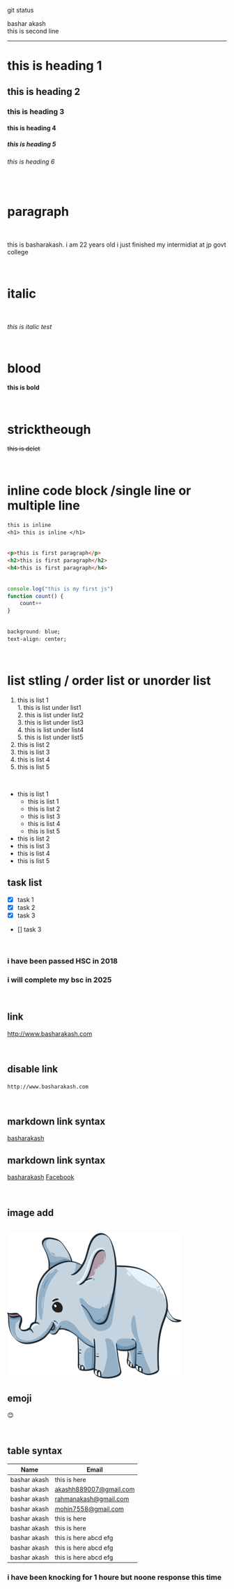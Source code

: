 git status
<!-- markdown tutorial-->

bashar akash  
this is second line

---

# this is heading 1
## this is heading 2
### this is heading 3
#### this is heading 4
##### this is heading 5
###### this is heading 6

</br>

# paragraph
</br>
<p>this is basharakash. i am 22 years old i just finished my intermidiat at jp govt college</p>

</br>

# italic

</br>

_this is italic test_


</br>

# blood
__this is bold__

</br>

# stricktheough

~~this is delet~~

</br>

# inline code block /single line or multiple line 

`this is inline`  
`<h1> this is inline </h1>`  


``` html

<p>this is first paragraph</p>
<h2>this is first paragraph</h2>
<h4>this is first paragraph</h4>

```


``` javascript

console.log("this is my first js")
function count() {
    count++
}

```


``` css

background: blue;
text-align: center;

```

</br>

# list stling / order list or unorder list

1. this is list 1  
        1. this is list under list1  
        2. this is list under list2  
        3. this is list under list3  
        4. this is list under list4  
        5. this is list under list5  
2. this is list 2
3. this is list 3
4. this is list 4
5. this is list 5  

</br>

- this is list 1  
    - this is list 1
    - this is list 2
    - this is list 3
    - this is list 4
    - this is list 5
- this is list 2
- this is list 3
- this is list 4
- this is list 5  


## task list 

- [X] task 1
- [X] task 2
- [X] task 3
- [] task 3

</br>

### i have been passed HSC in 2018

### i will complete my bsc in 2025

</br>

## link 

http://www.basharakash.com



</br>

## disable link 

`http://www.basharakash.com`


</br>

## markdown link syntax 


[basharakash](http://www.basharakash.com)


## markdown link syntax 


[basharakash][websitelink]
[Facebook][facebook]


<!-- All link is here -->

[websitelink]: http://www.basharakash.com
[facebook]: https://www.facebook.com/basharakash889007


</br>

## image add

</br>

<!-- ![image title](./image/baby-elephant-3526681_960_720.png) -->

<img src= "./image/baby.png" width= "400px"/>

</br>

## emoji

😊


</br>

## table syntax 

| Name | Email |
| ---- | ------ |
| bashar akash | this is here |
| bashar akash | akashh889007@gmail.com |
| bashar akash | rahmanakash@gmail.com |
| bashar akash | mohin7558@gmail.com |
| bashar akash | this is here |
| bashar akash | this is here |
| bashar akash | this is here abcd efg|
| bashar akash | this is here abcd efg|
| bashar akash | this is here abcd efg|






### i have been knocking for 1 houre but noone response this time 

